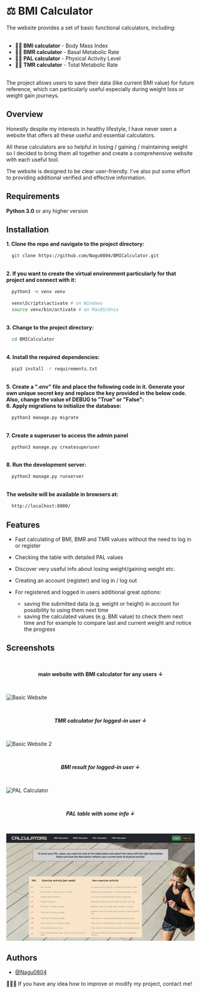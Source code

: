 # :balance_scale: BMI Calculator

The website provides a set of basic functional calculators, including:
<br /><br />
* :standing_man: **BMI calculator** - Body Mass Index
* :lotus_position_woman: **BMR calculator** - Basal Metabolic Rate
* :weight_lifting_man: **PAL calculator** - Physical Activity Level
* :running_woman: **TMR calculator** - Total Metabolic Rate
<br />
The project allows users to save their data (like current BMI value) for future reference, which can particularly useful especially during weight loss or weight gain journeys.

## Overview
Honestly despite my interests in healthy lifestyle, I have never seen a website that offers all these useful and essential calculators.

All these calculators are so helpful in losing / gaining / maintaining weight so I decided to bring them all together and create a comprehensive website with each useful tool. 

The website is designed to be clear user-friendly. I've also put some effort to providing additional verified and effective information.

## Requirements

**Python 3.0** or any higher version


## Installation
<strong>1. Clone the repo and navigate to the project directory:</strong>
<br />

```bash
  git clone https://github.com/Nagu0804/BMICalculator.git
```
<br />
<strong>2. If you want to create the virtual environment particularly for that project and connect with it:</strong>

```bash
  python3 -m venv venv
```
```bash
  venv\Scripts\activate # on Windows
  source venv/bin/activate # on MacOS/Unix
```
<br />
<strong>3. Change to the project directory:</strong>

```bash
  cd BMICalculator
```
<br />
<strong>4. Install the required dependencies:</strong>

```bash
  pip3 install -r requirements.txt
```
<br />
<strong>5. Create a ".env" file and place the following code in it. Generate your own unique secret key and replace the key provided in the below code. Also, change the value of DEBUG to "True" or "False":</strong>


<br />
<strong>6. Apply migrations to initialize the database:</strong>

```bash
  python3 manage.py migrate
```
<br />
<strong>7. Create a superuser to access the admin panel</strong>

```bash
  python3 manage.py createsuperuser
```
<br />
<strong>8. Run the development server:</strong>

```bash
  python3 manage.py runserver
```
<br />
<strong>The website will be available in browsers at:</strong>

```bash
  http://localhost:8000/
```

## Features

- Fast calculating of BMI, BMR and TMR values without the need to log in or register
- Checking the table with detailed PAL values 
- Discover very useful info about losing weight/gaining weight etc.
- Creating an account (register) and log in / log out
- For registered and logged in users additional great options:

    * saving the submitted data (e.g. weight or height) in account for possibility to using them next time
    * saving the calculated values (e.g. BMI value) to check them next time and for example to compare last and current weight and notice the progress 



## Screenshots
<br />
<strong><p align="center">main website with BMI calculator for any users &darr;</p></strong>

<br />

![Basic Website](./BMICalculator/screenshots/basic_website.png)

<br />

***<p align="center">TMR calculator for logged-in user &darr;</p>***

<br />

![Basic Website 2](screenshots/tmr_for_logged_user.png)

<br />

***<p align="center">BMI result for logged-in user &darr;</p>***

<br />

![PAL Calculator](screenshots/bmi_result.png)

<br />

***<p align="center">PAL table with some info &darr;</p>***

<br />

![PAL Calculator](screenshots/pal.png)
<br />


## Authors

- [@Nagu0804](https://github.com/Nagu0804)

🙋🏻‍♀️ If you have any idea how to improve or modify my project, contact me!
